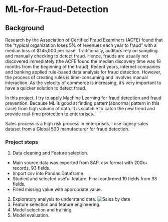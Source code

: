 # ML-for-Fraud-Detection

## Background
Research by the Association of Certified Fraud Examiners (ACFE) found that the “typical organization loses 5% of revenues each year to fraud” with a median loss of $145,000 per case. Traditionally, auditors rely on sampling and manually checking to detect fraud.  Hence, frauds are usually not discovered immediately (the ACFE found the median discovery time was 18 months from the beginning of the fraud).  Recent years, internet companies and banking applied rule-based data analysis for fraud detection.  However, the process of creating rules is time-consuming and involves manual interaction. As the velocity of commerce is increasing, it’s very important to have a quicker solution to detect fraud.

In this project, I try to apply Machine Learning for fraud detection and fraud prevention.  Because ML is good at finding pattern(abnormal pattern in this case) from high volumn of data.  It is scalable to catch the new trend and provide real-time protection to enterprises. 

Sales process is a high risk process in enterprises.  I use lagecy sales dataset from a Global 500 manufacturer for fraud detection.  

### Project steps
1. Data cleaning and Feature selection.
  * Main source data was exported from SAP, csv format with  200k+ records, 93 fields. 
  * Import csv into Pandas Dataframe.
  * Studied and selected useful feature.  Final confirmed 19 fields from 93 fields.
  * Filled missing value with appropriate value.  
2. Exploratory analysis to understand data.
![Sales by date](p1.npg) 
4. Feature selection and feature engineering. 
5. Model selection and training. 
6. Model evaluation. 
